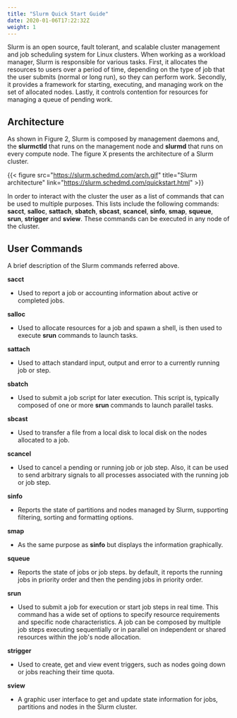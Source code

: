 ```yaml
---
title: "Slurm Quick Start Guide"
date: 2020-01-06T17:22:32Z
weight: 1
---
```


Slurm is an open source, fault tolerant, and scalable cluster management and job scheduling system for Linux clusters. When working as a workload manager, Slurm is responsible for various tasks. First, it allocates the resources to users over a period of time, depending on the type of job that the user submits (normal or long run), so they can perform work. Secondly, it provides a framework for starting, executing, and managing work on the set of allocated nodes. Lastly, it controls contention for resources for managing a queue of pending work.

## Architecture

As shown in Figure 2, Slurm is composed by management daemons and, the **slurmctld** that runs on the management node and **slurmd** that runs on every compute node. The figure X presents the architecture of a Slurm cluster.

{{< figure src="https://slurm.schedmd.com/arch.gif" title="Slurm architecture" link="https://slurm.schedmd.com/quickstart.html" >}} 


In order to interact with the cluster the user as a list of commands that can be used to multiple purposes. This lists include the following commands: **sacct**, **salloc**, **sattach**, **sbatch**, **sbcast**, **scancel**, **sinfo**, **smap**, **squeue**, **srun**, **strigger** and **sview**. These commands can be executed in any node of the cluster.

## User Commands

A brief description of the Slurm commands referred above.

**sacct**
 - Used to report a job or accounting information about active or completed jobs.

**salloc**
 - Used to allocate resources for a job and spawn a shell, is then used to execute **srun** commands to launch tasks.

**sattach**
 - Used to attach standard input, output and error to a currently running job or step.

**sbatch**
 - Used to submit a job script for later execution. This script is, typically composed of one or more **srun** commands to launch parallel tasks.

**sbcast**
 - Used to transfer a file from a local disk to local disk on the nodes allocated to a job.

**scancel**
 - Used to cancel a pending or running job or job step. Also, it can be used to send arbitrary signals to all processes associated with the running job or job step.

**sinfo**
 - Reports the state of partitions and nodes managed by Slurm, supporting filtering, sorting and formatting options.

**smap**
- As the same purpose as **sinfo** but displays the information graphically.

**squeue**
 - Reports the state of jobs or job steps. by default, it reports the running jobs in priority order and then the pending jobs in priority order.

**srun**
 - Used to submit a job for execution or start job steps in real time. This command has a wide set of options to specify resource requirements and specific node characteristics. A job can be composed by multiple job steps executing sequentially or in parallel on independent or shared resources within the job's node allocation.

**strigger**
 - Used to create, get and view event triggers, such as nodes going down or jobs reaching their time quota.

**sview**
 - A graphic user interface to get and update state information for jobs, partitions and nodes in the Slurm cluster.